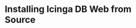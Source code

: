 # Installing Icinga DB Web from Source
<!-- {% set from_source = True %} -->
<!-- {% include "02-Installation.md" %} -->
